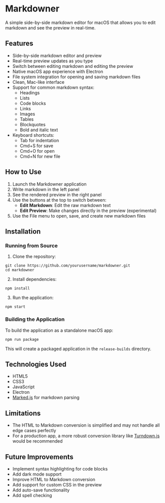 # Markdowner

A simple side-by-side markdown editor for macOS that allows you to edit markdown and see the preview in real-time.

## Features

- Side-by-side markdown editor and preview
- Real-time preview updates as you type
- Switch between editing markdown and editing the preview
- Native macOS app experience with Electron
- File system integration for opening and saving markdown files
- Clean, Mac-like interface
- Support for common markdown syntax:
  - Headings
  - Lists
  - Code blocks
  - Links
  - Images
  - Tables
  - Blockquotes
  - Bold and italic text
- Keyboard shortcuts:
  - Tab for indentation
  - Cmd+S for save
  - Cmd+O for open
  - Cmd+N for new file

## How to Use

1. Launch the Markdowner application
2. Write markdown in the left panel
3. See the rendered preview in the right panel
4. Use the buttons at the top to switch between:
   - **Edit Markdown**: Edit the raw markdown text
   - **Edit Preview**: Make changes directly in the preview (experimental)
5. Use the File menu to open, save, and create new markdown files

## Installation

### Running from Source

1. Clone the repository:
```
git clone https://github.com/yourusername/markdowner.git
cd markdowner
```

2. Install dependencies:
```
npm install
```

3. Run the application:
```
npm start
```

### Building the Application

To build the application as a standalone macOS app:

```
npm run package
```

This will create a packaged application in the `release-builds` directory.

## Technologies Used

- HTML5
- CSS3
- JavaScript
- Electron
- [Marked.js](https://marked.js.org/) for markdown parsing

## Limitations

- The HTML to Markdown conversion is simplified and may not handle all edge cases perfectly
- For a production app, a more robust conversion library like [Turndown.js](https://github.com/domchristie/turndown) would be recommended

## Future Improvements

- Implement syntax highlighting for code blocks
- Add dark mode support
- Improve HTML to Markdown conversion
- Add support for custom CSS in the preview
- Add auto-save functionality
- Add spell checking
